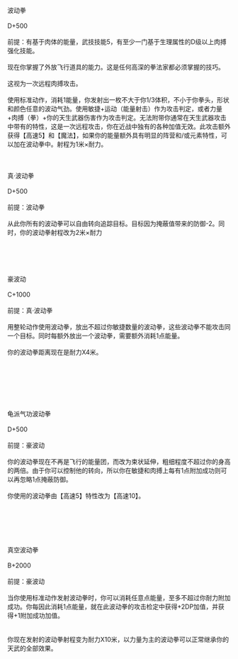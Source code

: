 <title>波动拳</title>
<meta name="GENERATOR" content="WinCHM">
<meta http-equiv="Content-Type" content="text/html; charset=gb2312">
<br>波动拳
<br>
<br>D+500
<br>
<br>前提：有基于肉体的能量，武技技能5，有至少一门基于生理属性的D级以上肉搏强化技能。
<br>
<br>现在你掌握了外放飞行道具的能力。这是任何高深的拳法家都必须掌握的技巧。
<br>
<br>这视为一次远程肉搏攻击。
<br>
<br>使用标准动作，消耗1能量，你发射出一枚不大于你1/3体积，不小于你拳头，形状和颜色任意的波动气劲。使用敏捷+运动（能量射击）作为攻击判定，或者力量+肉搏（拳）+你的天生武器伤害作为攻击判定。无法附带你通常在天生武器攻击中带有的特性，这是一次远程攻击，你在近战中独有的各种加值无效。此攻击额外获得【高速5】和【魔法】，如果你的能量额外具有明显的阵营和/或元素特性，可以加在波动拳中。射程为1米×耐力。
<br>
<br> 
<br>
<br>真·波动拳
<br>
<br>D+500
<br>
<br>前提：波动拳
<br>
<br>从此你所有的波动拳可以自由转向追踪目标。目标因为掩蔽值带来的防御-2。同时，你的波动拳射程改为2米×耐力
<br>
<br> 
<br>
<br> 
<br>
<br>豪波动
<br>
<br>C+1000
<br>
<br>前提：真·波动拳
<br>
<br>用整轮动作使用波动拳，放出不超过你敏捷数量的波动拳，这些波动拳不能攻击同一个目标。同时每额外放出一个波动拳，需要额外消耗1点能量。
<br>
<br>你的波动拳距离现在是耐力X4米。
<br>
<br>
<br>
<br> 
<br>
<br> 
<br>
<br>龟派气功波动拳
<br>
<br>D+500
<br>
<br>前提：豪波动
<br>
<br>你的波动拳现在不再是飞行的能量团，而改为束状延伸，粗细程度不超过你的身高的两倍。由于你可以控制他的转向，所以你在敏捷和肉搏上每有1点附加成功则可以再忽略1点掩蔽防御。
<br>
<br>你使用的波动拳由【高速5】特性改为【高速10】。
<br>
<br>
<br> 
<br>
<br> 
<br>
<br>真空波动拳
<br>
<br>B+2000
<br>
<br>前提：豪波动
<br>
<br>当你使用标准动作发射波动拳时，你可以消耗任意点能量，至多不超过你耐力附加成功。你每因此消耗1点能量，就在此波动拳的攻击检定中获得+2DP加值，并获得+1附加成功加值。
<br>
<br>
<br>你现在发射的波动拳射程变为耐力X10米，以力量为主的波动拳可以正常继承你的天武的全部效果。
<br>